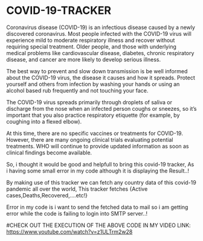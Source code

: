 # COVID-19-TRACKER
Coronavirus disease (COVID-19) is an infectious disease caused by a newly discovered coronavirus.
Most people infected with the COVID-19 virus will experience mild to moderate respiratory illness and recover without requiring special treatment.  Older people, and those with underlying medical problems like cardiovascular disease, diabetes, chronic respiratory disease, and cancer are more likely to develop serious illness.

The best way to prevent and slow down transmission is be well informed about the COVID-19 virus, the disease it causes and how it spreads. Protect yourself and others from infection by washing your hands or using an alcohol based rub frequently and not touching your face. 

The COVID-19 virus spreads primarily through droplets of saliva or discharge from the nose when an infected person coughs or sneezes, so it’s important that you also practice respiratory etiquette (for example, by coughing into a flexed elbow).

At this time, there are no specific vaccines or treatments for COVID-19. However, there are many ongoing clinical trials evaluating potential treatments. WHO will continue to provide updated information as soon as clinical findings become available.

So, i thought it would be good and helpfull to bring this covid-19 tracker, As i having some small error in my code although it is displaying the Result..!

By making use of this tracker we can fetch any country data of this covid-19 pandemic all over the world, This tracker fetches {Active cases,Deaths,Recovered,....etc!}

Error in my code is i want to send the fetched data to mail so i am getting error while the code is failing to login into SMTP server..!

#CHECK OUT THE EXECUTION OF THE ABOVE CODE IN MY VIDEO LINK: https://www.youtube.com/watch?v=z1ULTrm2w28
